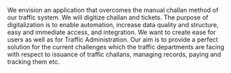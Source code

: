 We envision an application that overcomes the manual challan method of our traffic system. We will digitize challan and tickets. The purpose of digitalization is to enable automation, increase data quality and structure, easy and immediate access, and integration. We want to create ease for users as well as for Traffic Administration. Our aim is to provide a perfect solution for the current challenges which the traffic departments are facing with respect to issuance of traffic challans, managing records, paying and tracking them etc.
